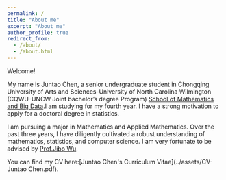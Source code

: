 ```yaml
---
permalink: /
title: "About me"
excerpt: "About me"
author_profile: true
redirect_from: 
  - /about/
  - /about.html
---
```

Welcome!

My name is Juntao Chen, a senior undergraduate student in Chongqing University of Arts and Sciences-University of North Carolina Wilmington (CQWU-UNCW Joint bachelor’s degree Program) [School of Mathematics and Big Data](https://mathinternational.cqwu.edu.cn/).I am studying for my fourth year. I have a strong motivation to apply for a doctoral degree in statistics.

I am pursuing a major in Mathematics and Applied Mathematics. Over the past three years, I have diligently cultivated a robust understanding of mathematics, statistics, and computer science. I am very fortunate to be advised by [Prof.Jibo Wu](https://www.researchgate.net/profile/Jibo-Wu-2).

You can find my CV here:[Juntao Chen's Curriculum Vitae](../assets/CV-Juntao Chen.pdf).





